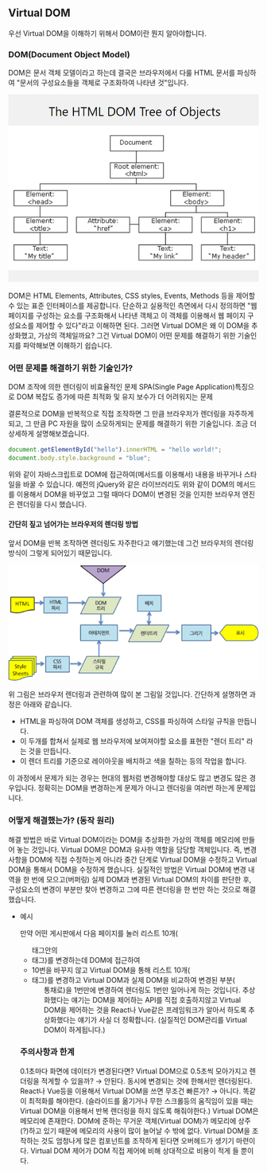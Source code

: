 ## Virtual DOM

우선 Virtual DOM을 이해하기 위해서 DOM이란 뭔지 알아야합니다.

### DOM(Document Object Model)

DOM은 문서 객체 모델이라고 하는데 결국은 브라우저에서 다룰 HTML 문서를 파싱하여 "문서의 구성요소들을 객체로 구조화하여 나타낸 것"입니다.

![](./dom%20tree.png)

DOM은 HTML Elements, Attributes, CSS styles, Events, Methods 등을 제어할 수 있는 표준 인터페이스를 제공합니다.
단순하고 실용적인 측면에서 다시 정의하면 "웹 페이지를 구성하는 요소를 구조화해서 나타낸 객체고 이 객체를 이용해서 웹 페이지 구성요소를 제어할 수 있다"라고 이해하면 된다.
그러면 Virtual DOM은 왜 이 DOM을 추상화했고, 가상의 객체일까요?
그건 Virtual DOM이 어떤 문제를 해결하기 위한 기술인지를 파악해보면 이해하기 쉽습니다.

### 어떤 문제를 해결하기 위한 기술인가?

DOM 조작에 의한 렌더링이 비효율적인 문제
SPA(Single Page Application)특징으로 DOM 복잡도 증가에 따른 최적화 및 유지 보수가 더 어려워지는 문제

결론적으로 DOM을 반복적으로 직접 조작하면 그 만큼 브라우저가 렌더링을 자주하게 되고, 그 만큼 PC 자원을 많이 소모하게되는 문제를 해결하기 위한 기술입니다.
조금 더 상세하게 설명해보겠습니다.

```jsx
document.getElementById("hello").innerHTML = "hello world!";
document.body.style.background = "blue";
```

위와 같이 자바스크립트로 DOM에 접근하여(메서드를 이용해서) 내용을 바꾸거나 스타일을 바꿀 수 있습니다.
예전의 jQuery와 같은 라이브러리도 위와 같이 DOM의 메서드를 이용해서 DOM을 바꾸었고 그럴 때마다 DOM이 변경된 것을 인지한 브라우저 엔진은 렌더링을 다시 했습니다.

#### 간단히 짚고 넘어가는 브라우저의 렌더링 방법

앞서 DOM을 반복 조작하면 렌더링도 자주한다고 얘기했는데 그건 브라우저의 렌더링 방식이 그렇게 되어있기 때문입니다.

![](./브라우저%20렌더링%20방법.png)

위 그림은 브라우저 렌더링과 관련하여 많이 본 그림일 것입니다.
간단하게 설명하면 과정은 아래와 같습니다.

- HTML을 파싱하여 DOM 객체를 생성하고, CSS를 파싱하여 스타일 규칙을 만듭니다.
- 이 두개를 합쳐서 실제로 웹 브라우저에 보여져야할 요소를 표현한 "렌더 트리" 라는 것을 만듭니다.
- 이 렌더 트리를 기준으로 레이아웃을 배치하고 색을 칠하는 등의 작업을 합니다.

이 과정에서 문제가 되는 경우는 현대의 웹처럼 변경해야할 대상도 많고 변경도 많은 경우입니다.
정확히는 DOM을 변경하는게 문제가 아니고 렌더링을 여러번 하는게 문제입니다.

### 어떻게 해결했는가? (동작 원리)

해결 방법은 바로 Virtual DOM이라는 DOM을 추상화한 가상의 객체를 메모리에 만들어 놓는 것입니다.
Virtual DOM은 DOM과 유사한 역할을 담당할 객체입니다.
즉, 변경 사항을 DOM에 직접 수정하는게 아니라 중간 단계로 Virtual DOM을 수정하고 Virtual DOM을 통해서 DOM을 수정하게 했습니다.
실질적인 방법은 Virtual DOM에 변경 내역을 한 번에 모으고(버퍼링) 실제 DOM과 변경된 Virtual DOM의 차이를 판단한 후, 구성요소의 변경이 부분만 찾아 변경하고 그에 따른 렌더링을 한 번만 하는 것으로 해결했습니다.

- 예시

  만약 어떤 게시판에서 다음 페이지를 눌러 리스트 10개(<ul>태그안의 <li>태그)를 변경하는데 DOM에 접근하여 <li>10번을 바꾸지 않고 Virtual DOM을 통해 리스트 10개(<li>태그)를 변경하고 Virtual DOM과 실제 DOM을 비교하여 변경된 부분(<ol>통채로)을 1번만에 변경하여 렌더링도 1번만 일어나게 하는 것입니다.
  추상화했다는 얘기는 DOM을 제어하는 API를 직접 호출하지않고 Virtual DOM을 제어하는 것을 React나 Vue같은 프레임워크가 알아서 하도록 추상화했다는 얘기가 사실 더 정확합니다.
  (실질적인 DOM관리를 Virtual DOM이 하게됩니다.)

### 주의사항과 한계

0.1초마다 화면에 데이터가 변경된다면? Virtual DOM으로 0.5초씩 모아가지고 렌더링을 적게할 수 있을까? → 안된다. 동시에 변경되는 것에 한해서만 렌더링된다.
React나 Vue등을 이용해서 Virtual DOM을 쓰면 무조건 빠른가? → 아니다. 똑같이 최적화를 해야한다.
(슬라이드를 옮기거나 무한 스크롤등의 움직임이 있을 때는 Virtual DOM을 이용해서 반복 렌더링을 하지 않도록 해줘야한다.)
Virtual DOM은 메모리에 존재한다. DOM에 준하는 무거운 객체(Virtual DOM)가 메모리에 상주(?)하고 있기 때문에 메모리의 사용이 많이 늘어날 수 밖에 없다.
Virtual DOM을 조작하는 것도 엄청나게 많은 컴포넌트를 조작하게 된다면 오버헤드가 생기기 마련이다. Virtual DOM 제어가 DOM 직접 제어에 비해 상대적으로 비용이 적게 들 뿐이다.
